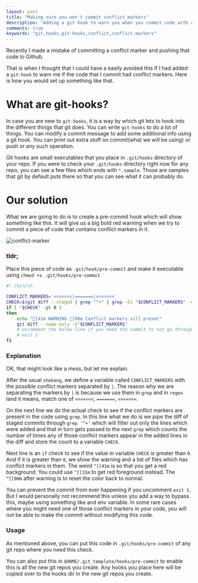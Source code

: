```yaml
---
layout: post
title: "Making sure you won't commit conflict markers"
description: "Adding a git hook to warn you when you commit code with conflict markers"
comments: true
keywords: "git,hooks,git-hooks,conflict,conflict-markers"
---
```


Recently I made a mistake of committing a conflict marker and pushing that code to Github.

That is when I thought that I could have a easily avoided this if I had added a `git-hook` to warn me if the code that I
commit had conflict markers. Here is how you would set up something like that.

# What are git-hooks?

In case you are new to `git-hooks`, it is a way by which git lets to hook into the different things that git does.
You can write `git-hooks` to do a lot of things. You can modify a commit message to add some additional info using a git
hook. You can print out extra stuff on commit(what we will be using) or push or any such operation.

Git hooks are small executables that you place in `.git/hooks` directory of your repo. If you were to check your
`.git/hooks` directory right now for any repo, you can see a few files which ends with `*.sample`. Those are samples
that git by default puts there so that you can see what it can probably do.

# Our solution

What we are going to do is to create a pre-commit hook which will show something like this.
It will give us a big bold red warning when we try to commit a piece of code that contains conflict markers in it.

![conflict-marker]({{site.url}}{{site.baseurl}}/assets/images/conflict-marker.png)


### tldr;

Place this piece of code as `.git/hook/pre-commit` and make it executable using `chmod +x .git/hooks/pre-commit`

```sh
#! /bin/sh

CONFLICT_MARKERS='<<<<<<<|=======|>>>>>>>' 
CHECK=$(git diff --staged | grep "^+" | grep -Ei "$CONFLICT_MARKERS" -c)
if [ "$CHECK" -gt 0 ]
then
    echo "[41m WARNING [00m Conflict markers sill preset"
    git diff --name-only -G"$CONFLICT_MARKERS"
    # uncomment the below line if you need the commit to not go through at all
    # exit 1
fi
```

### Explanation

OK, that might look like a mess, but let me explain.

After the usual `shebang`, we define a variable called `CONFLICT_MARKERS` with the possible conflict markers separated
by `|`. The reason why we are separating the markers by `|` is because we use them in `grep` and in `regex` land it
means, match one of `<<<<<<<`, `=======`, `>>>>>>>`.

On the next line we do the actual check to see if the conflict markers are present in the code using `grep`. In this
line what we do is we pipe the diff of staged commits through `grep '^+'` which will filter out only the lines which
were added and that in turn gets passed to the next `grep` which counts the number of times any of those conflict markers
appear in the added lines in the diff and store the count to a variable `CHECK`.

Next line is an `if` check to see if the value in variable `CHECK` is greater than `0`.
And if it is greater than `0`, we show the warning and a list of files which has conflict markers in them.
The weird `^[[41m` is so that you get a red background. You could use `^[[31m` to get red foreground instead.
The `^[[00m` after warning is to reset the color back to normal.

You can prevent the commit from ever happening if you uncomment `exit 1`. But I would personally not recommend this
unless you add a way to bypass this, maybe using something like and env variable. In some rare cases where you might
need one of those conflict markers in your code, you will not be able to make the commit without modifying this code.

### Usage

As mentioned above, you can put this code in `.git/hooks/pre-commit` of any git repo where you need this check.

You can also put this in `$HOME/.git_template/hooks/pre-commit` to enable this is all the new git repos you create. Any
hooks you place here will be copied over to the hooks dir in the new git repos you create.
